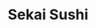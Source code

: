 ---
layout: place
title: "Sekai Sushi"
permalink: /arizona/mesa/sekai-sushi.html
stateAbbr: AZ
stateName: Arizona
cityName: Mesa
place_id: ChIJYazKf5aoK4cRBQNhtsVsrZk
photos:
  - name: >-
      places/ChIJYazKf5aoK4cRBQNhtsVsrZk/photos/AeeoHcJTrcuF2WUAY8E-lxIZLVvN2NEuXbKwzWaZog4InEW4V9hIPJc7aCCOV2KJaNx_XqmnltRucMiOs-6aI5J1QB0gj8yOoin9en7n0Nyiq8OVsduQVtZ2VkRRgP3CEZ5ROO5g-4LhM7MeM-4FuFXXIKaBpTUP9XGTlhtpoZ-kH86BKZax6S_rVYYm5PQXgtmKPw9WDOFULGleJb4LHJDzCO5w0EHQc87_uo8tf8K7HUbnAUs7Hmz1MoN5-PGDgu6q3FvrBgVJ5SGB1ELKF9xro6_UevfRwdTT-cFeF8TnDn154Q6OUtgTefRzTMYIcNngweLYQOI7MsIBG0kvUjColZtLJE7P3UGsUeyBtVtbClZ8-a9px8zjm4Sm-K48rFVd70rfAyTEoytmRLdtoWvmHLttqgtRb6i-oJt45wTkOoVpcQ
    widthPx: 4032
    heightPx: 3024
    authorAttributions:
      - displayName: Ryan
        uri: https://maps.google.com/maps/contrib/115257142540307196287
        photoUri: >-
          https://lh3.googleusercontent.com/a-/ALV-UjX1EJRvsrgR6a6Iiuu_kTtSHjdNxidw0mMnUrZTRtn4OmdcUwKEAw=s100-p-k-no-mo
    flagContentUri: >-
      https://www.google.com/local/imagery/report/?cb_client=maps_api_places.places_api&image_key=!1e10!2sCIHM0ogKEICAgMCQkY6FTQ&hl=en-US
    googleMapsUri: >-
      https://www.google.com/maps/place//data=!3m4!1e2!3m2!1sCIHM0ogKEICAgMCQkY6FTQ!2e10!4m2!3m1!1s0x872ba8967fcaac61:0x99ad6cc5b6610305
  - name: >-
      places/ChIJYazKf5aoK4cRBQNhtsVsrZk/photos/AeeoHcL2-AGXNSnM2oF8U0QZ7Fbp4eN4EX-GV8q1eFxeZ59hSRhGKoCMyZAN6cZ8nNXxTGZjLTYZO4kyR3XqW7aVWp1tto-_Heq1MPqQpvrCO7aX_EoHAeLDTDtOmO-4O7UmsPxUFLHjzLRUxQT7q4AgRLQeytFyo6RtfdAuAAZwmfGypVKCZIusFkCw2qK2DZ4Wbx9vSqytdvsY3YP4CVyMvfl3Rb3_XDV-EJJB44DLufSTBN4_WQWrbr2E5WNLgn_hj8vWd3TVEnx5rlSFsmmh4_xaIuzHKY4FSsj-cOgOadX7YQ
    widthPx: 4800
    heightPx: 3200
    authorAttributions:
      - displayName: Sekai Sushi
        uri: https://maps.google.com/maps/contrib/113633772910760090256
        photoUri: >-
          https://lh3.googleusercontent.com/a-/ALV-UjVqWZpnGQMVYHjvbDk2qv99_Z25usPEDpMYOTWMrxPrqkJmH0Q=s100-p-k-no-mo
    flagContentUri: >-
      https://www.google.com/local/imagery/report/?cb_client=maps_api_places.places_api&image_key=!1e10!2sAF1QipOfM4hGLsWqmqI32HmJ4NIKsnLk45mGQ5k7lSV-&hl=en-US
    googleMapsUri: >-
      https://www.google.com/maps/place//data=!3m4!1e2!3m2!1sAF1QipOfM4hGLsWqmqI32HmJ4NIKsnLk45mGQ5k7lSV-!2e10!4m2!3m1!1s0x872ba8967fcaac61:0x99ad6cc5b6610305
  - name: >-
      places/ChIJYazKf5aoK4cRBQNhtsVsrZk/photos/AeeoHcJTLUw6u9zXbUXmaKELe1M1NwXqF7Qr90HXC5C7TVNoOX85RLju02MUK2ck7YjO132Z4YUSKpGVSIaj8y9w2wZB8vDcZswpeGgpr19QdBFVl8yY4DeUS2Ox9h0STTyf5-pHRMeXUIcf5Dk_09A5bEQ0PHXLtn0Vz_f4dLKIydYPxy8JvXZMAqx8L0FJDd2Dan5l8F9ED9YFT7V7FVnF0PiwPboZOgcT88-xaliFNEYor04mSjId8GEZj3IyGePCujUSkHdInBN60jh2nUtpPV4RTxJzqtGwNbguDjyQZzss7y8P1xWAE-2gmHkakLzEQzpQ0oLhPQP3oKm6EcPnZ2qBm1N1Axg7FFh6A4z-eWtXexUdF0DWzzfipvTBg6kkc3HiBhnxe8YQxWPxtYPLBoa_9MRdhsbK3utbJN7AHzTAz74
    widthPx: 3000
    heightPx: 4000
    authorAttributions:
      - displayName: LANA
        uri: https://maps.google.com/maps/contrib/117132820623832842483
        photoUri: >-
          https://lh3.googleusercontent.com/a-/ALV-UjUr8KzsajkC1D4hv0Q3X9Ez95WJzpao8xW8l3wbOU5B5WJ6NOuw9A=s100-p-k-no-mo
    flagContentUri: >-
      https://www.google.com/local/imagery/report/?cb_client=maps_api_places.places_api&image_key=!1e10!2sCIHM0ogKEICAgIDH1qKfrwE&hl=en-US
    googleMapsUri: >-
      https://www.google.com/maps/place//data=!3m4!1e2!3m2!1sCIHM0ogKEICAgIDH1qKfrwE!2e10!4m2!3m1!1s0x872ba8967fcaac61:0x99ad6cc5b6610305
  - name: >-
      places/ChIJYazKf5aoK4cRBQNhtsVsrZk/photos/AeeoHcLD_Mbv0sU4PoChUP7_Ex9vegfinzPqBdX-SC8dNN1nU7yZiO6FLt1FSW-j0W-PeZK9ZC2hDimkgpdK8ZclBO0pyebNEBG3sbaVePy-8dJHukZWgetO8uiNJbaZsEEmYVJyaVAgcHMUY5pto054WB5bbWZM1GPAnsm3eEBIdA9HnCLBc-5mm3NgwbrpD_o7GJK9WisdMK37_TfNeccJrJdaXC0li-Tj2-zY5pPe5inIcBeJ5oB6SnaTj2bpbPfjO8D-SMxTqVPzRDcGZbkSuMA109rtzq96NX27Yhg5VSDH296vmVCICCMofE82jNhSsLANI_bXCjUur4qW5TGGPoTORZuq70eV_fKa0QZ3hqxvk5H6YU30qySuvuJbHTFKt5_MfhDVtRBKhZNlcqF5Ra6qug62wThcgTy5pwX6Hnl6ZxfL
    widthPx: 4032
    heightPx: 3024
    authorAttributions:
      - displayName: Ryan
        uri: https://maps.google.com/maps/contrib/115257142540307196287
        photoUri: >-
          https://lh3.googleusercontent.com/a-/ALV-UjX1EJRvsrgR6a6Iiuu_kTtSHjdNxidw0mMnUrZTRtn4OmdcUwKEAw=s100-p-k-no-mo
    flagContentUri: >-
      https://www.google.com/local/imagery/report/?cb_client=maps_api_places.places_api&image_key=!1e10!2sCIHM0ogKEICAgMCQkY6FjQE&hl=en-US
    googleMapsUri: >-
      https://www.google.com/maps/place//data=!3m4!1e2!3m2!1sCIHM0ogKEICAgMCQkY6FjQE!2e10!4m2!3m1!1s0x872ba8967fcaac61:0x99ad6cc5b6610305
  - name: >-
      places/ChIJYazKf5aoK4cRBQNhtsVsrZk/photos/AeeoHcKUegRmHz_g85Pn-cuQ2zk4HokKAd3yKoTD7SaVuTkF1z0sUF9k6up1FdQMRHuh0U275vd5arbEmzUGG2UvS5TDGYKldlJxdHsIWgwLhpFnDGvk5bCB6bVJJShFDhBCgsg2nawuvnAiAopF99SsYG_rzq171mR2VrDfmWO2Rt8Dqe8ArD7rh1SMEaTCzIJM1TO6UI69AepY_CPz5Fdq1Z1x2pyvhJkUnw15unAjhI19wdin9Ul-ONvdvbkBdXMpTaOtjUQU0Tycfo3E3c_Bn7OGizktdiN-aBHuemX75SdmqSV2pYeOh6GY5-MImWUARkljXVZxioOkwAvQiPY8-iTvVG4TqdEaB3LLMI20WmJNFuKZ0G8BnpmuZBoa0lZN5-S9RLia0dFKNvSusry9ecrjaK52hjRdOBwDeHY-ZnLtTDJB
    widthPx: 4032
    heightPx: 2268
    authorAttributions:
      - displayName: Glenn Williams
        uri: https://maps.google.com/maps/contrib/112485808648349477875
        photoUri: >-
          https://lh3.googleusercontent.com/a-/ALV-UjUkpkzdMxhNA_n_Q4NMlvF-Z-3xyPM8pt0j-fL1whIjs_rSlNsS=s100-p-k-no-mo
    flagContentUri: >-
      https://www.google.com/local/imagery/report/?cb_client=maps_api_places.places_api&image_key=!1e10!2sCIHM0ogKEICAgICVv5nglgE&hl=en-US
    googleMapsUri: >-
      https://www.google.com/maps/place//data=!3m4!1e2!3m2!1sCIHM0ogKEICAgICVv5nglgE!2e10!4m2!3m1!1s0x872ba8967fcaac61:0x99ad6cc5b6610305
  - name: >-
      places/ChIJYazKf5aoK4cRBQNhtsVsrZk/photos/AeeoHcIc7GSqqE8uyupfVenvY0gUGJR7sQCcMF8e2zKNBc431Y5HNtLdPmrS24ltGE6O9I6Orbf0mitiQ6SxnNNNzRIwzHPPI6zdYcnBjxgN-nTu1BmF__PVcs6hDLWWqLURLpmBopJBQgUR21j6ouwvqWEofjBH79THiH52NLf0Dygbt13uWGPm2LDAnGxXUrZcF2g2bWuO8kZxmvDCUy2xGYjmyQrqNA5kjM2opW4zKSaM6c51mDH20H1B3xklMuuAqwUUiKsT9x6POPChdOgRehZDjyMqi2n_uwZ0TwFWuqfEn-NOfzIRsULrFKjFVHlWMTZhzyy20SMwTGM0kB_yp0C8UBPzAx4zlc3fiAyO7wiD-jXXme7xVIGjZxd5HCOfnj2ybXXF5lRqvxsC-vNoU6qpv2_8YTfhWrnxITS-uiJcE_tr
    widthPx: 4000
    heightPx: 3000
    authorAttributions:
      - displayName: LANA
        uri: https://maps.google.com/maps/contrib/117132820623832842483
        photoUri: >-
          https://lh3.googleusercontent.com/a-/ALV-UjUr8KzsajkC1D4hv0Q3X9Ez95WJzpao8xW8l3wbOU5B5WJ6NOuw9A=s100-p-k-no-mo
    flagContentUri: >-
      https://www.google.com/local/imagery/report/?cb_client=maps_api_places.places_api&image_key=!1e10!2sCIHM0ogKEICAgIDH1qLP0wE&hl=en-US
    googleMapsUri: >-
      https://www.google.com/maps/place//data=!3m4!1e2!3m2!1sCIHM0ogKEICAgIDH1qLP0wE!2e10!4m2!3m1!1s0x872ba8967fcaac61:0x99ad6cc5b6610305
  - name: >-
      places/ChIJYazKf5aoK4cRBQNhtsVsrZk/photos/AeeoHcLBQMd0iDdRgdJqJJV9XUNAVxweQ7GGyyGubgPwrDz-gmJwsMiAA049bqPmY4jstvC8ubI82eNmQ64um1yVDL-wZ0o0bE2l1Xja8vxbsWpqaTk6p2QApfIb0ww2Wv0P-lj8RJ59VRj-TtinnkulTe8gszI4DRdYGazyniY0TnuGhIwHSO82U-y7HoRDa4dj_0a7Tpe4NjAQMzZCNCsE4FN1wETke8op5XWrN9D3S2JoV43xv1YLHEO1yT5Ee-Whf9urWVDqg5ksoeQPDssEJ5O8qtfnxy8-39DV_Z3XRsKcOv7Q2EK-2hpJpSfTneXvJgbGnWYB9u0AAp_0PKw-ncuZM2_akQ37CyKPM4-_ZjmCFbA3kEzk7hCBiEbn7pQIxkASmCDewg1bwvrQxwbyihazWaNTT1q9TJPx-0VMlzNA-L4
    widthPx: 3722
    heightPx: 2906
    authorAttributions:
      - displayName: Michael Kim
        uri: https://maps.google.com/maps/contrib/117896994761167685120
        photoUri: >-
          https://lh3.googleusercontent.com/a-/ALV-UjXrPz9bNJfgM1JcaCL2bcrgFPFBAR4nbsIqM6HD3d4B3DY-QtLR=s100-p-k-no-mo
    flagContentUri: >-
      https://www.google.com/local/imagery/report/?cb_client=maps_api_places.places_api&image_key=!1e10!2sCIHM0ogKEICAgIDXuPyqjQE&hl=en-US
    googleMapsUri: >-
      https://www.google.com/maps/place//data=!3m4!1e2!3m2!1sCIHM0ogKEICAgIDXuPyqjQE!2e10!4m2!3m1!1s0x872ba8967fcaac61:0x99ad6cc5b6610305
  - name: >-
      places/ChIJYazKf5aoK4cRBQNhtsVsrZk/photos/AeeoHcJFx7BfQxep76Dq4bw5QnPld5PNeJDaPXnd6WXXwnKEM2fuSaVYsoZXi1FsCWpkyAL0LFTX-6OYMEF16VoHd1f97URFAZcjs43ZEKJq4wzLr4tY-ggbF6ulcaIf_RKzoaDZRRE3Foga42ceLM657uFJdyWdm2NpoZTtc583ByK7zyai1iOrepZQbJI4ml3lo_tcqF1lTCSVnQSqK788IRyxv2j-dpm8CNrc_qDNOOHzsskAA_zMu9conJFYGdgSZkOYOitI-kgyKoanXMr7xw6qM0RAP7zuO2xvaN8k50Pqs3ughuUGl0Lafcv1TnVXkAY3KgEAq_ublYaXK1SOiQNALent2GrtgZjjRhdAXmbtTW9Guk5rC9UNNrsBtLuhaMNrOz1-JJzxQbcBuGXmWlcOyABFxoqth8T-Z9bgCkpCGjNIrzt0MkwuCxTCEw
    widthPx: 3000
    heightPx: 4000
    authorAttributions:
      - displayName: AzIce Queen
        uri: https://maps.google.com/maps/contrib/110165531432266995271
        photoUri: >-
          https://lh3.googleusercontent.com/a/ACg8ocJEx5B64wTyGvjNcm1k0bRzlp6Vxabwu_E0dxdh6UR1b-qp9TFg=s100-p-k-no-mo
    flagContentUri: >-
      https://www.google.com/local/imagery/report/?cb_client=maps_api_places.places_api&image_key=!1e10!2sCIABIhADycKzdCflJGfeLt4ABJGn&hl=en-US
    googleMapsUri: >-
      https://www.google.com/maps/place//data=!3m4!1e2!3m2!1sCIABIhADycKzdCflJGfeLt4ABJGn!2e10!4m2!3m1!1s0x872ba8967fcaac61:0x99ad6cc5b6610305
  - name: >-
      places/ChIJYazKf5aoK4cRBQNhtsVsrZk/photos/AeeoHcJWoGFMF0D3T1jvSzVCm2uIdZkCdAcfc0JIgmg2uK_QSTqa3Rn5YIbAGkWwaty0SnlneKTFefQTyyTiF3sVXkWNRyVwiHUuQmeKkSjFkYYrgWMLOZUJVK9q7SNV5yRQMCVK_4FIQYrwO3wogpHCa4h4PhhbrYL1dvancncB9IcBpHgE1s1eaJC9VpavWDMFBbnzozp6bOk2-MR6KRcEYUw5bPSBXVamyzbY7Xyus_wvkWa_A1HNenUjq30slvI5MGv-G-MV7OJyIE_UGzTDuSbOdTHs8YX08udr-dqGSnMCrnqBz5XlNIP7cEdKmReQlp7f8DtCAOAQbPi3LOW4fuPsslspLHiabAnUqXi4DoThDfeIlXH3BK_QwHrZSbvEp1OcgitPyKZMPC449eFIr2RE_mAS50P09Itr-78TeL7bxd16
    widthPx: 960
    heightPx: 720
    authorAttributions:
      - displayName: Nakchun Kim
        uri: https://maps.google.com/maps/contrib/102218014524831324650
        photoUri: >-
          https://lh3.googleusercontent.com/a/ACg8ocKXNEDbtOkHfdLfVJJ2KDoi-lvE-5REuHO4xgftwctC27ersA=s100-p-k-no-mo
    flagContentUri: >-
      https://www.google.com/local/imagery/report/?cb_client=maps_api_places.places_api&image_key=!1e10!2sCIHM0ogKEICAgIC42rra4QE&hl=en-US
    googleMapsUri: >-
      https://www.google.com/maps/place//data=!3m4!1e2!3m2!1sCIHM0ogKEICAgIC42rra4QE!2e10!4m2!3m1!1s0x872ba8967fcaac61:0x99ad6cc5b6610305
  - name: >-
      places/ChIJYazKf5aoK4cRBQNhtsVsrZk/photos/AeeoHcJMqQdpLP3KOr1NJ4mzt7ASdj9Yia7gmZW9OpnqOcipKAYNgck__8oOYnn5t-xhWS7X8fSDdqrXmoqNcbnsZSGPxpaSy40xteMALDPvFvIHwaJwVE41rD_kftFa-LXvQtuYxeYMsBD5B6yHsNB45N07svzI_U_CQhMAvqYj5a7Z6cz_TLIVHih9PMG7uF2CM8MzXTD7GAETOMecgE5LScP1N7ONwsKrKYmVcS4TeX7yy4VGUKETngouRpDVYeJEAR1R1wN0ejd5AKVmyXajsUgbzqWjLV01unYx025jYGolQyoxF0xcjmz0xzcjo93_shsTrXVCmm9_ktZq5r1SNzMUYrPb3xUlm5tcLdncd8SMF-ILnj3TLI6Ly0c2AlnTyhnaouuhVwzL4Z0a7-2MmR4qq_v4_N5AMbons8W_xE2dRg
    widthPx: 3678
    heightPx: 2854
    authorAttributions:
      - displayName: Michael Kim
        uri: https://maps.google.com/maps/contrib/117896994761167685120
        photoUri: >-
          https://lh3.googleusercontent.com/a-/ALV-UjXrPz9bNJfgM1JcaCL2bcrgFPFBAR4nbsIqM6HD3d4B3DY-QtLR=s100-p-k-no-mo
    flagContentUri: >-
      https://www.google.com/local/imagery/report/?cb_client=maps_api_places.places_api&image_key=!1e10!2sCIHM0ogKEICAgIDXuPz5VQ&hl=en-US
    googleMapsUri: >-
      https://www.google.com/maps/place//data=!3m4!1e2!3m2!1sCIHM0ogKEICAgIDXuPz5VQ!2e10!4m2!3m1!1s0x872ba8967fcaac61:0x99ad6cc5b6610305
address: 1017 S Gilbert Rd UNIT 109, Mesa, AZ 85204, USA
street: 1017 S Gilbert Rd UNIT 109
city: Mesa
state: AZ
zip: '85204'
country: USA
neighborhood: null
latitude: '33.396495'
longitude: '-111.786758'
accessibility_options:
  wheelchairAccessibleParking: true
  wheelchairAccessibleEntrance: true
  wheelchairAccessibleRestroom: true
  wheelchairAccessibleSeating: true
business_status: OPERATIONAL
name: Sekai Sushi
google_maps_links:
  directionsUri: >-
    https://www.google.com/maps/dir//''/data=!4m7!4m6!1m1!4e2!1m2!1m1!1s0x872ba8967fcaac61:0x99ad6cc5b6610305!3e0
  placeUri: https://maps.google.com/?cid=11073626655198085893
  writeAReviewUri: >-
    https://www.google.com/maps/place//data=!4m3!3m2!1s0x872ba8967fcaac61:0x99ad6cc5b6610305!12e1
  reviewsUri: >-
    https://www.google.com/maps/place//data=!4m4!3m3!1s0x872ba8967fcaac61:0x99ad6cc5b6610305!9m1!1b1
  photosUri: >-
    https://www.google.com/maps/place//data=!4m3!3m2!1s0x872ba8967fcaac61:0x99ad6cc5b6610305!10e5
primary_type: Japanese Restaurant
opening_hours:
  regular: null
  current: null
secondary_opening_hours:
  regular:
    weekdayDescriptions: null
    type: null
  current:
    weekdayDescriptions: null
    type: null
phone: (480) 545-8131
price_level: PRICE_LEVEL_MODERATE
price_range: $10 &ndash; $20
rating: '4.6'
rating_count: 834
website: http://www.sekaisushi.net/
description: null
reviews: null
parking_options: null
payment_options: null
allow_dogs: null
curbside_pickup: null
delivery: null
dine_in: null
good_for_children: null
good_for_groups: null
good_for_sports: null
live_music: null
menu_for_children: null
outdoor_seating: null
reservable: null
restroom: null
serves_beer: null
serves_breakfast: null
serves_brunch: null
serves_cocktails: null
serves_coffee: null
serves_dinner: null
serves_dessert: null
serves_lunch: null
serves_vegetarian_food: null
serves_wine: null
takeout: null

---